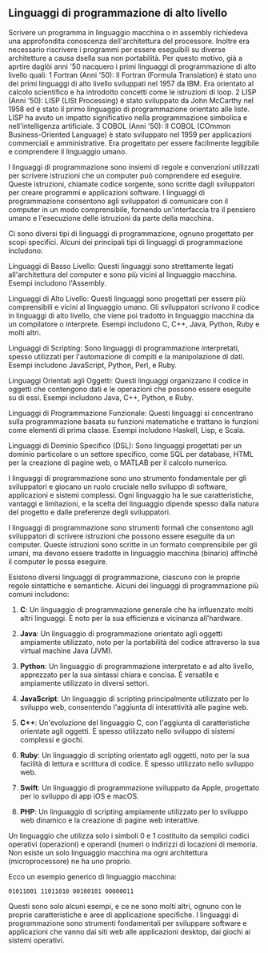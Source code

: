 ## Linguaggi di programmazione di alto livello
Scrivere un programma in linguaggio macchina o in assembly richiedeva una approfondita conoscenza dell'architettura del processore. Inoltre era necessario riscrivere i programmi per essere eseguibili su diverse architetture a causa dsella sua non portabilità.
Per questo motivo, già a aprtire daglòi anni '50 nacquero i primi linguaggi di programmazione di alto livello quali:
1 Fortran (Anni '50): Il Fortran (Formula Translation) è stato uno dei primi linguaggi di alto livello sviluppati nel 1957 da IBM. Era orientato al calcolo scientifico e ha introdotto concetti come le istruzioni di loop.
2 LISP (Anni '50): LISP (LISt Processing) è stato sviluppato da John McCarthy nel 1958 ed è stato il primo linguaggio di programmazione orientato alle liste. LISP ha avuto un impatto significativo nella programmazione simbolica e nell'intelligenza artificiale.
3 COBOL (Anni '50): Il COBOL (COmmon Business-Oriented Language) è stato sviluppato nel 1959 per applicazioni commerciali e amministrative. Era progettato per essere facilmente leggibile e comprendere il linguaggio umano.

I linguaggi di programmazione sono insiemi di regole e convenzioni utilizzati per scrivere istruzioni che un computer può comprendere ed eseguire. Queste istruzioni, chiamate codice sorgente, sono scritte dagli sviluppatori per creare programmi e applicazioni software. I linguaggi di programmazione consentono agli sviluppatori di comunicare con il computer in un modo comprensibile, fornendo un'interfaccia tra il pensiero umano e l'esecuzione delle istruzioni da parte della macchina.

Ci sono diversi tipi di linguaggi di programmazione, ognuno progettato per scopi specifici. Alcuni dei principali tipi di linguaggi di programmazione includono:

Linguaggi di Basso Livello: Questi linguaggi sono strettamente legati all'architettura del computer e sono più vicini al linguaggio macchina. Esempi includono l'Assembly.

Linguaggi di Alto Livello: Questi linguaggi sono progettati per essere più comprensibili e vicini al linguaggio umano. Gli sviluppatori scrivono il codice in linguaggi di alto livello, che viene poi tradotto in linguaggio macchina da un compilatore o interprete. Esempi includono C, C++, Java, Python, Ruby e molti altri.

Linguaggi di Scripting: Sono linguaggi di programmazione interpretati, spesso utilizzati per l'automazione di compiti e la manipolazione di dati. Esempi includono JavaScript, Python, Perl, e Ruby.

Linguaggi Orientati agli Oggetti: Questi linguaggi organizzano il codice in oggetti che contengono dati e le operazioni che possono essere eseguite su di essi. Esempi includono Java, C++, Python, e Ruby.

Linguaggi di Programmazione Funzionale: Questi linguaggi si concentrano sulla programmazione basata su funzioni matematiche e trattano le funzioni come elementi di prima classe. Esempi includono Haskell, Lisp, e Scala.

Linguaggi di Dominio Specifico (DSL): Sono linguaggi progettati per un dominio particolare o un settore specifico, come SQL per database, HTML per la creazione di pagine web, o MATLAB per il calcolo numerico.

I linguaggi di programmazione sono uno strumento fondamentale per gli sviluppatori e giocano un ruolo cruciale nello sviluppo di software, applicazioni e sistemi complessi. Ogni linguaggio ha le sue caratteristiche, vantaggi e limitazioni, e la scelta del linguaggio dipende spesso dalla natura del progetto e dalle preferenze degli sviluppatori.

I linguaggi di programmazione sono strumenti formali che consentono agli sviluppatori di scrivere istruzioni che possono essere eseguite da un computer. Queste istruzioni sono scritte in un formato comprensibile per gli umani, ma devono essere tradotte in linguaggio macchina (binario) affinché il computer le possa eseguire.

Esistono diversi linguaggi di programmazione, ciascuno con le proprie regole sintattiche e semantiche. Alcuni dei linguaggi di programmazione più comuni includono:

1. **C**: Un linguaggio di programmazione generale che ha influenzato molti altri linguaggi. È noto per la sua efficienza e vicinanza all'hardware.

2. **Java**: Un linguaggio di programmazione orientato agli oggetti ampiamente utilizzato, noto per la portabilità del codice attraverso la sua virtual machine Java (JVM).

3. **Python**: Un linguaggio di programmazione interpretato e ad alto livello, apprezzato per la sua sintassi chiara e concisa. È versatile e ampiamente utilizzato in diversi settori.

4. **JavaScript**: Un linguaggio di scripting principalmente utilizzato per lo sviluppo web, consentendo l'aggiunta di interattività alle pagine web.

5. **C++**: Un'evoluzione del linguaggio C, con l'aggiunta di caratteristiche orientate agli oggetti. È spesso utilizzato nello sviluppo di sistemi complessi e giochi.

6. **Ruby**: Un linguaggio di scripting orientato agli oggetti, noto per la sua facilità di lettura e scrittura di codice. È spesso utilizzato nello sviluppo web.

7. **Swift**: Un linguaggio di programmazione sviluppato da Apple, progettato per lo sviluppo di app iOS e macOS.

8. **PHP**: Un linguaggio di scripting ampiamente utilizzato per lo sviluppo web dinamico e la creazione di pagine web interattive.




Un linguaggio che utilizza solo i simboli 0 e 1 costituito da semplici codici operativi (operazioni) e operandi (numeri o indirizzi di locazioni di memoria.
Non esiste un solo linguaggio macchina ma ogni architettura (microprocessore) ne ha uno proprio.


Ecco un esempio generico di linguaggio macchina:

```
01011001 11011010 00100101 00000011
```


Questi sono solo alcuni esempi, e ce ne sono molti altri, ognuno con le proprie caratteristiche e aree di applicazione specifiche. I linguaggi di programmazione sono strumenti fondamentali per sviluppare software e applicazioni che vanno dai siti web alle applicazioni desktop, dai giochi ai sistemi operativi.
